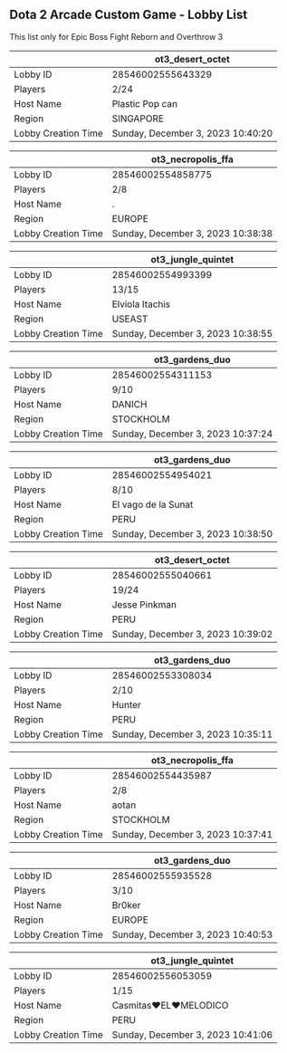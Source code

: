 ## Dota 2 Arcade Custom Game - Lobby List

This list only for Epic Boss Fight Reborn and Overthrow 3

|  | ot3_desert_octet |
| ------ | ------ |
| Lobby ID | 28546002555643329 |
| Players | 2/24 |
| Host Name | Plastic Pop can |
| Region | SINGAPORE |
| Lobby Creation Time | Sunday, December 3, 2023 10:40:20 |


|  | ot3_necropolis_ffa |
| ------ | ------ |
| Lobby ID | 28546002554858775 |
| Players | 2/8 |
| Host Name | . |
| Region | EUROPE |
| Lobby Creation Time | Sunday, December 3, 2023 10:38:38 |


|  | ot3_jungle_quintet |
| ------ | ------ |
| Lobby ID | 28546002554993399 |
| Players | 13/15 |
| Host Name | Elviola Itachis |
| Region | USEAST |
| Lobby Creation Time | Sunday, December 3, 2023 10:38:55 |


|  | ot3_gardens_duo |
| ------ | ------ |
| Lobby ID | 28546002554311153 |
| Players | 9/10 |
| Host Name | DANICH |
| Region | STOCKHOLM |
| Lobby Creation Time | Sunday, December 3, 2023 10:37:24 |


|  | ot3_gardens_duo |
| ------ | ------ |
| Lobby ID | 28546002554954021 |
| Players | 8/10 |
| Host Name | El vago de la Sunat |
| Region | PERU |
| Lobby Creation Time | Sunday, December 3, 2023 10:38:50 |


|  | ot3_desert_octet |
| ------ | ------ |
| Lobby ID | 28546002555040661 |
| Players | 19/24 |
| Host Name | Jesse Pinkman |
| Region | PERU |
| Lobby Creation Time | Sunday, December 3, 2023 10:39:02 |


|  | ot3_gardens_duo |
| ------ | ------ |
| Lobby ID | 28546002553308034 |
| Players | 2/10 |
| Host Name | Hunter |
| Region | PERU |
| Lobby Creation Time | Sunday, December 3, 2023 10:35:11 |


|  | ot3_necropolis_ffa |
| ------ | ------ |
| Lobby ID | 28546002554435987 |
| Players | 2/8 |
| Host Name | aotan |
| Region | STOCKHOLM |
| Lobby Creation Time | Sunday, December 3, 2023 10:37:41 |


|  | ot3_gardens_duo |
| ------ | ------ |
| Lobby ID | 28546002555935528 |
| Players | 3/10 |
| Host Name | Br0ker |
| Region | EUROPE |
| Lobby Creation Time | Sunday, December 3, 2023 10:40:53 |


|  | ot3_jungle_quintet |
| ------ | ------ |
| Lobby ID | 28546002556053059 |
| Players | 1/15 |
| Host Name | Casmitas♥EL♥MELODICO |
| Region | PERU |
| Lobby Creation Time | Sunday, December 3, 2023 10:41:06 |


